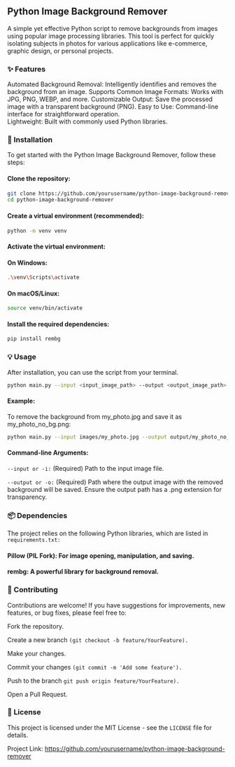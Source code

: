 ## Python Image Background Remover
A simple yet effective Python script to remove backgrounds from images using popular image processing libraries. This tool is perfect for quickly isolating subjects in photos for various applications like e-commerce, graphic design, or personal projects.

### ✨ Features<br>
Automated Background Removal: Intelligently identifies and removes the background from an image.
Supports Common Image Formats: Works with JPG, PNG, WEBP, and more.
Customizable Output: Save the processed image with a transparent background (PNG).
Easy to Use: Command-line interface for straightforward operation.  
Lightweight: Built with commonly used Python libraries.<br>  
  
### 🚀 Installation
To get started with the Python Image Background Remover, follow these steps: 

#### Clone the repository: 
```bash
git clone https://github.com/yourusername/python-image-background-remover.git
cd python-image-background-remover
``` 
#### Create a virtual environment (recommended):
```bash
python -m venv venv
```
#### Activate the virtual environment:

#### On Windows:
```bash
.\venv\Scripts\activate
````
#### On macOS/Linux:
```bash
source venv/bin/activate
```
#### Install the required dependencies:
```bash
pip install rembg
```
### 💡 Usage

After installation, you can use the script from your terminal.
```bash
python main.py --input <input_image_path> --output <output_image_path>
```
#### Example:

To remove the background from my_photo.jpg and save it as my_photo_no_bg.png:
```bash
python main.py --input images/my_photo.jpg --output output/my_photo_no_bg.png
```
#### Command-line Arguments:

```--input or -i:``` (Required) Path to the input image file.

```--output or -o:``` (Required) Path where the output image with the removed background will be saved. Ensure the output path has a .png extension for transparency.
<br>
### 📦 Dependencies
The project relies on the following Python libraries, which are listed in ```requirements.txt:```

#### Pillow (PIL Fork): For image opening, manipulation, and saving.

#### rembg: A powerful library for background removal.<br>

### 🤝 Contributing
Contributions are welcome! If you have suggestions for improvements, new features, or bug fixes, please feel free to:

Fork the repository.

Create a new branch ```(git checkout -b feature/YourFeature).```

Make your changes.

Commit your changes ```(git commit -m 'Add some feature').```

Push to the branch ```git push origin feature/YourFeature).```

Open a Pull Request.<br>

### 📄 License
This project is licensed under the MIT License - see the ```LICENSE``` file for details.



Project Link: https://github.com/yourusername/python-image-background-remover
